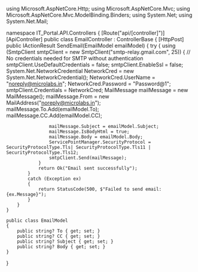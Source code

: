 using Microsoft.AspNetCore.Http;
using Microsoft.AspNetCore.Mvc;
using Microsoft.AspNetCore.Mvc.ModelBinding.Binders;
using System.Net;
using System.Net.Mail;

namespace IT_Portal.API.Controllers
{
    [Route("api/[controller]")]
    [ApiController]
    public class EmailController : ControllerBase
    {
        [HttpPost]
        public IActionResult SendEmail(EmailModel emailModel)
        {
            try
            {
                using (SmtpClient smtpClient = new SmtpClient("smtp-relay.gmail.com", 25))
                {
                    // No credentials needed for SMTP without authentication
                    smtpClient.UseDefaultCredentials = false;
                    smtpClient.EnableSsl = false;
                    System.Net.NetworkCredential NetworkCred = new System.Net.NetworkCredential();
                    NetworkCred.UserName = "noreply@microlabs.in";
                    NetworkCred.Password = "Password@1";
                    smtpClient.Credentials = NetworkCred;
                    MailMessage mailMessage = new MailMessage();
                    mailMessage.From = new MailAddress("noreply@microlabs.in");
                    mailMessage.To.Add(emailModel.To);
                    mailMessage.CC.Add(emailModel.CC);

                    mailMessage.Subject = emailModel.Subject;
                    mailMessage.IsBodyHtml = true;
                    mailMessage.Body = emailModel.Body;
                    ServicePointManager.SecurityProtocol = SecurityProtocolType.Tls| SecurityProtocolType.Tls11 | SecurityProtocolType.Tls12;
                    smtpClient.Send(mailMessage);
                }
                return Ok("Email sent successfully");
            }
            catch (Exception ex)
            {
                return StatusCode(500, $"Failed to send email: {ex.Message}");
            }
        }
    }

    public class EmailModel
    {
        public string? To { get; set; }
        public string? CC { get; set; }
        public string? Subject { get; set; }
        public string? Body { get; set; }
    }
}
